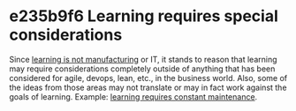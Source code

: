 # e235b9f6 Learning requires special considerations

Since [learning is not manufacturing](1288482d_learning_is_not_manufacturing.md) or IT, it stands to reason that learning may require considerations completely
outside of anything that has been considered for agile, devops, lean, etc., in the business world. Also, some of the ideas from those areas may not translate or
may in fact work against the goals of learning. Example: [learning requires constant maintenance](2049fa7a_learning_requires_maintenance.md).